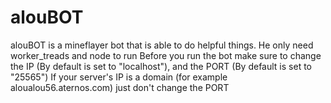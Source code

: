 # alouBOT
alouBOT is a mineflayer bot that is able to do helpful things. He only need worker_treads and node to run
Before you run the bot make sure to change the IP (By default is set to "localhost"), and the PORT (By default is set to "25565")
If your server's IP is a domain (for example aloualou56.aternos.com) just don't change the PORT
